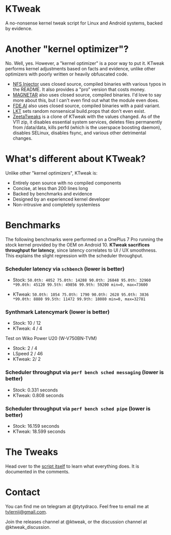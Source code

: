 # KTweak
A no-nonsense kernel tweak script for Linux and Android systems, backed by evidence.

# Another "kernel optimizer"?
No. Well, yes. However, a "kernel optimizer" is a poor way to put it. KTweak performs kernel adjustments based on facts and evidence, unlike other optimizers with poorly written or heavily obfuscated code.

* [NFS Injector](https://github.com/Magisk-Modules-Grave/nfsinjector) uses closed source, compiled binaries with various typos in the README. It also provides a "pro" version that costs money.
* [MAGNETAR](https://github.com/Magisk-Modules-Grave/MAGNETAR) also uses closed source, compiled binaries. I'd love to say more about this, but I can't even find out what the module even does.
* [FDE.AI](https://forum.xda-developers.com/apps/magisk/beta-feradroid-engine-v0-19-ultimate-t3284421) also uses closed source, compiled binaries with a paid variant.
* [LKT](https://github.com/Magisk-Modules-Grave/legendary_kernel_tweaks/blob/master/common/system.prop) sets random nonsensical build.props that don't even exist.
* [ZeetaTweaks](https://t.me/zeetaaprojbot) is a clone of KTweak with the values changed. As of the V11 zip, it disables essential system services, deletes files permanently from /data/data, kills perfd (which is the userspace boosting daemon), disables SELinux, disables fsync, and various other detrimental changes.

# What's different about KTweak?
Unlike other "kernel optimizers", KTweak is:

* Entirely open source with no compiled components
* Concise, at less than 200 lines long
* Backed by benchmarks and evidence
* Designed by an experienced kernel developer
* Non-intrusive and completely systemless

# Benchmarks
The following benchmarks were performed on a OnePlus 7 Pro running the stock kernel provided by the OEM on Android 10. **KTweak sacrifices throughput for latency**, since latency correlates to UI / UX smoothness. This explains the slight regression with the scheduler throughput.


### Scheduler latency via `schbench` (lower is better)
- Stock:
`50.0th: 4052
75.0th: 14288
90.0th: 26848
95.0th: 32960
*99.0th: 45120
99.5th: 49856
99.9th: 59200
min=0, max=73600`

- KTweak:
`50.0th: 1054
75.0th: 1790
90.0th: 2628
95.0th: 3836
*99.0th: 8880
99.5th: 11472
99.9th: 18080
min=0, max=32781`

### Synthmark Latencymark (lower is better)
- Stock: 10 / 12
- KTweak: 4 / 4

Test on Wiko Power U20 (W-V750BN-TVM)
- Stock: 2 / 4
- LSpeed 2 / 46
- KTweak: 2/ 2

### Scheduler throughput via `perf bench sched messaging` (lower is better)
- Stock: 0.331 seconds
- KTweak: 0.808 seconds

### Scheduler throughput via `perf bench sched pipe` (lower is better)
- Stock: 16.159 seconds
- KTweak: 18.599 seconds

# The Tweaks
Head over to the [script itself](ktweak) to learn what everything does. It is documented in the comments.

# Contact
You can find me on telegram at @tytydraco.
Feel free to email me at tylernij@gmail.com.

Join the releases channel at @ktweak, or the discussion channel at @ktweak_discussion.
